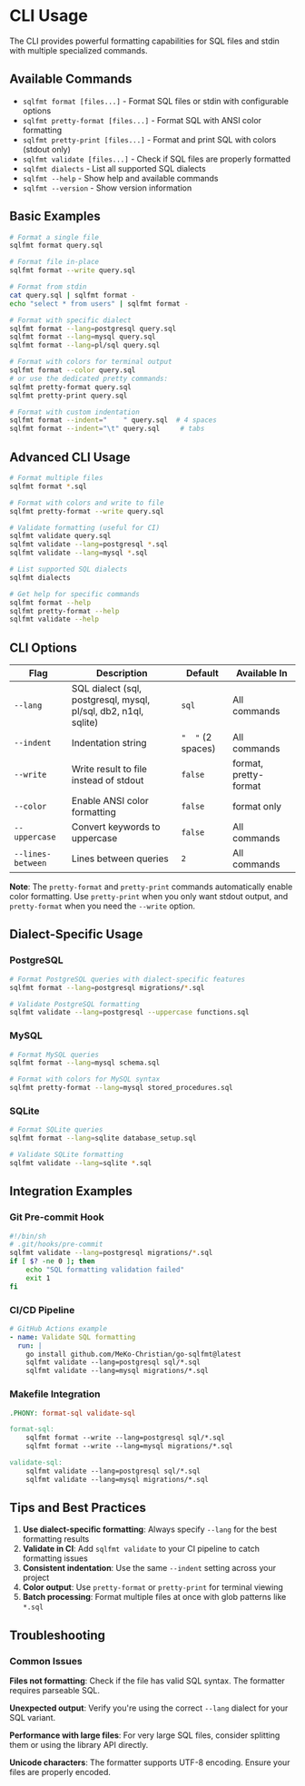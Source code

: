 # CLI Usage

The CLI provides powerful formatting capabilities for SQL files and stdin with multiple specialized commands.

## Available Commands

- `sqlfmt format [files...]` - Format SQL files or stdin with configurable options
- `sqlfmt pretty-format [files...]` - Format SQL with ANSI color formatting
- `sqlfmt pretty-print [files...]` - Format and print SQL with colors (stdout only)
- `sqlfmt validate [files...]` - Check if SQL files are properly formatted
- `sqlfmt dialects` - List all supported SQL dialects
- `sqlfmt --help` - Show help and available commands
- `sqlfmt --version` - Show version information

## Basic Examples

```bash
# Format a single file
sqlfmt format query.sql

# Format file in-place
sqlfmt format --write query.sql

# Format from stdin
cat query.sql | sqlfmt format -
echo "select * from users" | sqlfmt format -

# Format with specific dialect
sqlfmt format --lang=postgresql query.sql
sqlfmt format --lang=mysql query.sql
sqlfmt format --lang=pl/sql query.sql

# Format with colors for terminal output
sqlfmt format --color query.sql
# or use the dedicated pretty commands:
sqlfmt pretty-format query.sql
sqlfmt pretty-print query.sql

# Format with custom indentation
sqlfmt format --indent="    " query.sql  # 4 spaces
sqlfmt format --indent="\t" query.sql     # tabs
```

## Advanced CLI Usage

```bash
# Format multiple files
sqlfmt format *.sql

# Format with colors and write to file
sqlfmt pretty-format --write query.sql

# Validate formatting (useful for CI)
sqlfmt validate query.sql
sqlfmt validate --lang=postgresql *.sql
sqlfmt validate --lang=mysql *.sql

# List supported SQL dialects
sqlfmt dialects

# Get help for specific commands
sqlfmt format --help
sqlfmt pretty-format --help
sqlfmt validate --help
```

## CLI Options

| Flag              | Description                                                     | Default           | Available In          |
| ----------------- | --------------------------------------------------------------- | ----------------- | --------------------- |
| `--lang`          | SQL dialect (sql, postgresql, mysql, pl/sql, db2, n1ql, sqlite) | `sql`             | All commands          |
| `--indent`        | Indentation string                                              | `"  "` (2 spaces) | All commands          |
| `--write`         | Write result to file instead of stdout                          | `false`           | format, pretty-format |
| `--color`         | Enable ANSI color formatting                                    | `false`           | format only           |
| `--uppercase`     | Convert keywords to uppercase                                   | `false`           | All commands          |
| `--lines-between` | Lines between queries                                           | `2`               | All commands          |

**Note**: The `pretty-format` and `pretty-print` commands automatically enable color formatting. Use `pretty-print` when you only want stdout output, and `pretty-format` when you need the `--write` option.

## Dialect-Specific Usage

### PostgreSQL

```bash
# Format PostgreSQL queries with dialect-specific features
sqlfmt format --lang=postgresql migrations/*.sql

# Validate PostgreSQL formatting
sqlfmt validate --lang=postgresql --uppercase functions.sql
```

### MySQL

```bash
# Format MySQL queries
sqlfmt format --lang=mysql schema.sql

# Format with colors for MySQL syntax
sqlfmt pretty-format --lang=mysql stored_procedures.sql
```

### SQLite

```bash
# Format SQLite queries
sqlfmt format --lang=sqlite database_setup.sql

# Validate SQLite formatting
sqlfmt validate --lang=sqlite *.sql
```

## Integration Examples

### Git Pre-commit Hook

```bash
#!/bin/sh
# .git/hooks/pre-commit
sqlfmt validate --lang=postgresql migrations/*.sql
if [ $? -ne 0 ]; then
    echo "SQL formatting validation failed"
    exit 1
fi
```

### CI/CD Pipeline

```yaml
# GitHub Actions example
- name: Validate SQL formatting
  run: |
    go install github.com/MeKo-Christian/go-sqlfmt@latest
    sqlfmt validate --lang=postgresql sql/*.sql
    sqlfmt validate --lang=mysql migrations/*.sql
```

### Makefile Integration

```makefile
.PHONY: format-sql validate-sql

format-sql:
	sqlfmt format --write --lang=postgresql sql/*.sql
	sqlfmt format --write --lang=mysql migrations/*.sql

validate-sql:
	sqlfmt validate --lang=postgresql sql/*.sql
	sqlfmt validate --lang=mysql migrations/*.sql
```

## Tips and Best Practices

1. **Use dialect-specific formatting**: Always specify `--lang` for the best formatting results
2. **Validate in CI**: Add `sqlfmt validate` to your CI pipeline to catch formatting issues
3. **Consistent indentation**: Use the same `--indent` setting across your project
4. **Color output**: Use `pretty-format` or `pretty-print` for terminal viewing
5. **Batch processing**: Format multiple files at once with glob patterns like `*.sql`

## Troubleshooting

### Common Issues

**Files not formatting**: Check if the file has valid SQL syntax. The formatter requires parseable SQL.

**Unexpected output**: Verify you're using the correct `--lang` dialect for your SQL variant.

**Performance with large files**: For very large SQL files, consider splitting them or using the library API directly.

**Unicode characters**: The formatter supports UTF-8 encoding. Ensure your files are properly encoded.
